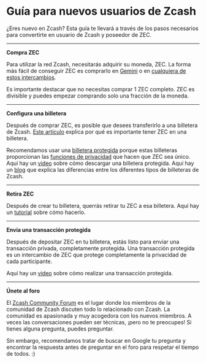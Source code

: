 # Guía para nuevos usuarios de Zcash

¿Eres nuevo en Zcash? Esta guía te llevará a través de los pasos necesarios para convertirte en usuario de Zcash y poseedor de ZEC.

---

**Compra ZEC**

Para utilizar la red Zcash, necesitarás adquirir su moneda, ZEC. La forma más fácil de conseguir ZEC es comprarlo en [Gemini](https://www.gemini.com/prices/zcash) o en [cualquiera de estos intercambios](https://z.cash/exchanges/).

Es importante destacar que no necesitas comprar 1 ZEC completo. ZEC es divisible y puedes empezar comprando solo una fracción de la moneda.

---

**Configura una billetera**

Después de comprar ZEC, es posible que desees transferirlo a una billetera de Zcash. [Este artículo](https://www.ledger.com/academy/not-your-keys-not-your-coins-why-it-matters) explica por qué es importante tener ZEC en una billetera.

Recomendamos usar una [billetera protegida](https://github.com/ZecHub/zechub/blob/main/usingzec/wallets/mobileshieldedwallets.md) porque estas billeteras proporcionan las [funciones de privacidad](https://www.gemini.com/prices/zcash) que hacen que ZEC sea único. Aquí hay un [video](https://www.youtube.com/watch?v=AefftLsENaU) sobre cómo descargar una billetera protegida. Aquí hay un [blog](https://zechub.substack.com/p/private-vs-transparent) que explica las diferencias entre los diferentes tipos de billeteras de Zcash.

---

**Retira ZEC**

Después de crear tu billetera, querrás retirar tu ZEC a esa billetera. Aquí hay un [tutorial](https://twitter.com/decentralistdan/status/1508831570165121033) sobre cómo hacerlo.

---

**Envía una transacción protegida**

Después de depositar ZEC en tu billetera, estás listo para enviar una transacción privada, completamente protegida. Una transacción protegida es un intercambio de ZEC que protege completamente la privacidad de cada participante.

Aquí hay un [video](https://www.youtube.com/watch?v=9WJSMxag2IQ) sobre cómo realizar una transacción protegida.

---

**Únete al foro**

El [Zcash Community Forum](https://forum.zcashcommunity.com/) es el lugar donde los miembros de la comunidad de Zcash discuten todo lo relacionado con Zcash. La comunidad es apasionada y muy acogedora con los nuevos miembros. A veces las conversaciones pueden ser técnicas, ¡pero no te preocupes! Si tienes alguna pregunta, puedes preguntar.

Sin embargo, recomendamos tratar de buscar en Google tu pregunta y encontrar la respuesta antes de preguntar en el foro para respetar el tiempo de todos. :)
